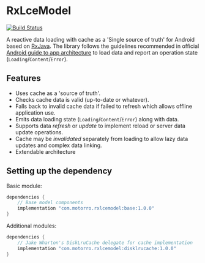 # RxLceModel
[![Build Status](https://travis-ci.com/motorro/RxLceModel.svg?token=ZyJexBWWUzhwyHdkocKJ&branch=master)](https://travis-ci.com/motorro/RxLceModel)

A reactive data loading with cache as a 'Single source of truth' for Android based on 
[RxJava](https://github.com/ReactiveX/RxJava). The library follows the guidelines recommended in official
[Android guide to app architecture](https://developer.android.com/jetpack/docs/guide) to load data and report an 
operation state (`Loading`/`Content`/`Error`).

## Features
- Uses cache as a 'source of truth'.
- Checks cache data is valid (up-to-date or whatever).
- Falls back to invalid cache data if failed to refresh which allows offline application use. 
- Emits data loading state (`Loading`/`Content`/`Error`) along with data.
- Supports data _refresh_ or _update_ to implement reload or server data update operations.
- Cache may be _invalidated_ separately from loading to allow lazy data updates and complex data linking.
- Extendable architecture

## Setting up the dependency
Basic module:
```groovy
dependencies {
    // Base model components
    implementation "com.motorro.rxlcemodel:base:1.0.0"
}
```
Additional modules:
```groovy
dependencies {
    // Jake Wharton's DiskLruCache delegate for cache implementation
    implementation "com.motorro.rxlcemodel:disklrucache:1.0.0"
}
```
 
